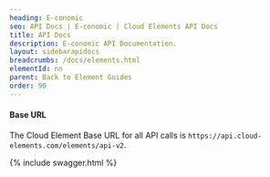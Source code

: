 ```yaml
---
heading: E-conomic
seo: API Docs | E-conomic | Cloud Elements API Docs
title: API Docs
description: E-conomic API Documentation.
layout: sidebarapidocs
breadcrumbs: /docs/elements.html
elementId: nn
parent: Back to Element Guides
order: 90
---
```


#### Base URL

The Cloud Element Base URL for all API calls is `https://api.cloud-elements.com/elements/api-v2`.

{% include swagger.html %}
